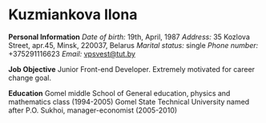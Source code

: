 # Kuzmiankova Ilona

**Personal Information**
*Date of birth:* 19th, April, 1987
*Address:* 35 Kozlova Street, apr.45, Minsk, 220037, Belarus
*Marital status:* single
*Phone number:* +375291116623
*Email:* vpsvest@tut.by

**Job Objective**
Junior Front-end Developer. Extremely motivated for career change goal.

**Education**
Gomel middle School of General education, physics and mathematics class (1994-2005)
Gomel State Technical University named after P.O. Sukhoi, manager-economist (2005-2010)
